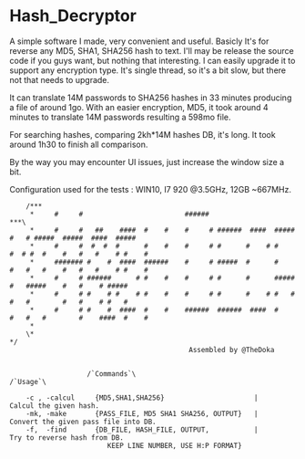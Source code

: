 # Hash_Decryptor
A simple software I made, very convenient and useful. Basicly It's for reverse any MD5, SHA1, SHA256 hash to text.
I'll may be release the source code if you guys want, but nothing that interesting. I can easily upgrade it to support any encryption type.
It's single thread, so it's a bit slow, but there not that needs to upgrade. 

It can translate 14M passwords to SHA256 hashes in 33 minutes producing a file of around 1go. With an easier encryption, MD5, it took around 4 minutes to translate 14M passwords resulting a 598mo file.

For searching hashes, comparing 2kh*14M hashes DB, it's long. It took around 1h30 to finish all comparison.

By the way you may encounter UI issues, just increase the window size a bit. 

Configuration used for the tests : WIN10, I7 920 @3.5GHz, 12GB ~667MHz.

        /***
         *     #     #                         ######                                                    ***\
         *     #     #   ##    ####  #    #    #     # ######  ####  #####  #   # #####  #####  ####  #####
         *     #     #  #  #  #      #    #    #     # #      #    # #    #  # #  #    #   #   #    # #    #
         *     ####### #    #  ####  ######    #     # #####  #      #    #   #   #    #   #   #    # #    #
         *     #     # ######      # #    #    #     # #      #      #####    #   #####    #   #    # #####
         *     #     # #    # #    # #    #    #     # #      #    # #   #    #   #        #   #    # #   #
         *     #     # #    #  ####  #    #    ######  ######  ####  #    #   #   #        #    ####  #    #
         *
        \*                                                                                                 */           
                                                Assembled by @TheDoka


                       /`Commands`\                                            /`Usage`\
                       
        -c , -calcul     {MD5,SHA1,SHA256}                      |       Calcul the given hash.
        -mk, -make       {PASS_FILE, MD5 SHA1 SHA256, OUTPUT}   |       Convert the given pass file into DB.
        -f,  -find       {DB_FILE, HASH_FILE, OUTPUT,           |       Try to reverse hash from DB.
                            KEEP LINE NUMBER, USE H:P FORMAT}
